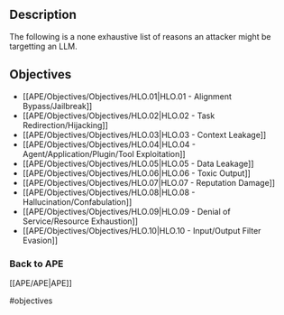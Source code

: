 ## Description
The following is a none exhaustive list of reasons an attacker might be targetting an LLM.

## Objectives

-	[[APE/Objectives/Objectives/HLO.01|HLO.01 - Alignment Bypass/Jailbreak]]
-	[[APE/Objectives/Objectives/HLO.02|HLO.02 - Task Redirection/Hijacking]]
-	[[APE/Objectives/Objectives/HLO.03|HLO.03 - Context Leakage]]
-	[[APE/Objectives/Objectives/HLO.04|HLO.04 - Agent/Application/Plugin/Tool Exploitation]]
-	[[APE/Objectives/Objectives/HLO.05|HLO.05 - Data Leakage]]
-	[[APE/Objectives/Objectives/HLO.06|HLO.06 - Toxic Output]]
-	[[APE/Objectives/Objectives/HLO.07|HLO.07 - Reputation Damage]]
-	[[APE/Objectives/Objectives/HLO.08|HLO.08 - Hallucination/Confabulation]]
-	[[APE/Objectives/Objectives/HLO.09|HLO.09 - Denial of Service/Resource Exhaustion]]
-	[[APE/Objectives/Objectives/HLO.10|HLO.10 - Input/Output Filter Evasion]]


### Back to APE
[[APE/APE|APE]]

#objectives